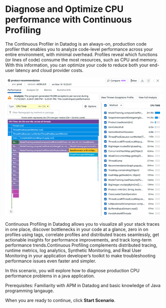 # Diagnose and Optimize CPU performance with Continuous Profiling

The Continuous Profiler in Datadog is an always-on, production code profiler that enables you to analyze code-level performance across your entire environment, with minimal overhead. Profiles reveal which functions (or lines of code) consume the most resources, such as CPU and memory. With this information, you can optimize your code to reduce both your end-user latency and cloud provider costs.

![cpexample](assets/cpexample.png)

Continuous Profiling in Datadog allows you to visualize all your stack traces in one place, discover bottlenecks in your code at a glance, zero in on profiles using tags, correlate profiles and distributed traces seamlessly, get actionable insights for performance improvements, and track long-term performance trends.Continuous Profiling complements distributed tracing, runtime metrics, log analytics, Synthetic Monitoring, and Real User Monitoring in your application developer’s toolkit to make troubleshooting performance issues even faster and simpler. 

In this scenario, you will explore how to diagnose production CPU performance problems in a java application.

Prerequisites: Familiarity with APM in Datadog and basic knowledge of Java programming langauge.

When you are ready to continue, click **Start Scenario**.